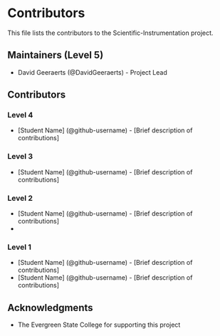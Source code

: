# Contributors

This file lists the contributors to the Scientific-Instrumentation project.

## Maintainers (Level 5)
* David Geeraerts (@DavidGeeraerts) - Project Lead

## Contributors

### Level 4

* [Student Name] (@github-username) - [Brief description of contributions]
  
### Level 3

* [Student Name] (@github-username) - [Brief description of contributions]
  
### Level 2

* [Student Name] (@github-username) - [Brief description of contributions]
* 
### Level 1
* [Student Name] (@github-username) - [Brief description of contributions]
* [Student Name] (@github-username) - [Brief description of contributions]


## Acknowledgments
* The Evergreen State College for supporting this project